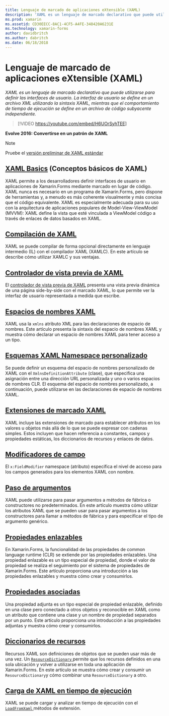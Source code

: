 ```yaml
---
title: Lenguaje de marcado de aplicaciones eXtensible (XAML)
description: 'XAML es un lenguaje de marcado declarativo que puede utilizarse para definir las interfaces de usuario. La interfaz de usuario se define en un archivo XML utilizando la sintaxis XAML, mientras que el comportamiento de tiempo de ejecución se define en un archivo de código subyacente independiente.'
ms.prod: xamarin
ms.assetid: CD30EECC-8AC1-4CF5-A4FE-348420A6231E
ms.technology: xamarin-forms
author: davidbritch
ms.author: dabritch
ms.date: 06/18/2018
---
```


# <a name="extensible-application-markup-language-xaml"></a>Lenguaje de marcado de aplicaciones eXtensible (XAML)

_XAML es un lenguaje de marcado declarativo que puede utilizarse para definir las interfaces de usuario. La interfaz de usuario se define en un archivo XML utilizando la sintaxis XAML, mientras que el comportamiento de tiempo de ejecución se define en un archivo de código subyacente independiente._

> [!VIDEO https://youtube.com/embed/H6UOrSyhTEE]

**Evolve 2016: Convertirse en un patrón de XAML**

> [!NOTE]
> Pruebe el [versión preliminar de XAML estándar](standard/index.md)

<a name="xaml" />

## <a name="xaml-basicsxaml-basicsindexmd"></a>[XAML Basics](xaml-basics/index.md) (Conceptos básicos de XAML)

XAML permite a los desarrolladores definir interfaces de usuario en aplicaciones de Xamarin.Forms mediante marcado en lugar de código. XAML nunca es necesario en un programa de Xamarin.Forms, pero dispone de herramientas y, a menudo es más coherente visualmente y más concisa que el código equivalente. XAML es especialmente adecuada para su uso con la arquitectura de aplicaciones populares de Model-View-ViewModel (MVVM): XAML define la vista que esté vinculada a ViewModel código a través de enlaces de datos basados en XAML.

## <a name="xaml-compilationxamlcmd"></a>[Compilación de XAML](xamlc.md)

XAML se puede compilar de forma opcional directamente en lenguaje intermedio (IL) con el compilador XAML (XAMLC). En este artículo se describe cómo utilizar XAMLC y sus ventajas.

## <a name="xaml-previewerxaml-previewermd"></a>[Controlador de vista previa de XAML](xaml-previewer.md)

El [controlador de vista previa de XAML](~/xamarin-forms/xaml/xaml-previewer.md) presenta una vista previa dinámica de una página side-by-side con el marcado XAML, lo que permite ver la interfaz de usuario representada a medida que escribe.

## <a name="xaml-namespacesnamespacesmd"></a>[Espacios de nombres XAML](namespaces.md)

XAML usa la `xmlns` atributo XML para las declaraciones de espacio de nombres. Este artículo presenta la sintaxis del espacio de nombres XAML y muestra cómo declarar un espacio de nombres XAML para tener acceso a un tipo.

## <a name="xaml-custom-namespace-schemascustom-namespace-schemasmd"></a>[Esquemas XAML Namespace personalizado](custom-namespace-schemas.md)

Se puede definir un esquema del espacio de nombres personalizado de XAML con el `XmlnsDefinitionAttribute` (clase), que especifica una asignación entre una dirección URL personalizada y uno o varios espacios de nombres CLR. El esquema del espacio de nombres personalizado, a continuación, puede utilizarse en las declaraciones de espacio de nombres XAML.

## <a name="xaml-markup-extensionsmarkup-extensionsindexmd"></a>[Extensiones de marcado XAML](markup-extensions/index.md)

XAML incluye las extensiones de marcado para establecer atributos en los valores u objetos más allá de lo que se puede expresar con cadenas simples. Estos incluyen que hacen referencia a constantes, campos y propiedades estáticas, los diccionarios de recursos y enlaces de datos.

## <a name="field-modifiersfield-modifiersmd"></a>[Modificadores de campo](field-modifiers.md)

El `x:FieldModifier` namespace (atributo) especifica el nivel de acceso para los campos generados para los elementos XAML con nombre.

## <a name="passing-argumentspassing-argumentsmd"></a>[Paso de argumentos](passing-arguments.md)

XAML puede utilizarse para pasar argumentos a métodos de fábrica o constructores no predeterminados. En este artículo muestra cómo utilizar los atributos XAML que se pueden usar para pasar argumentos a los constructores para llamar a métodos de fábrica y para especificar el tipo de argumento genérico.

## <a name="bindable-propertiesbindable-propertiesmd"></a>[Propiedades enlazables](bindable-properties.md)

En Xamarin.Forms, la funcionalidad de las propiedades de common language runtime (CLR) se extiende por las propiedades enlazables. Una propiedad enlazable es un tipo especial de propiedad, donde el valor de propiedad se realiza el seguimiento por el sistema de propiedades de Xamarin.Forms. Este artículo proporciona una introducción a las propiedades enlazables y muestra cómo crear y consumirlos.

## <a name="attached-propertiesattached-propertiesmd"></a>[Propiedades asociadas](attached-properties.md)

Una propiedad adjunta es un tipo especial de propiedad enlazable, definido en una clase pero conectado a otros objetos y reconocible en XAML como un atributo que contiene una clase y un nombre de propiedad separados por un punto. Este artículo proporciona una introducción a las propiedades adjuntas y muestra cómo crear y consumirlos.

## <a name="resource-dictionariesresource-dictionariesmd"></a>[Diccionarios de recursos](resource-dictionaries.md)

Recursos XAML son definiciones de objetos que se pueden usar más de una vez. Un [ `ResourceDictionary` ](xref:Xamarin.Forms.ResourceDictionary) permite que los recursos definidos en una sola ubicación y volver a utilizarse en toda una aplicación de Xamarin.Forms. En este artículo se muestra cómo crear y consumir un `ResourceDictionary`y cómo combinar una `ResourceDictionary` a otro.

## <a name="loading-xaml-at-runtimeruntime-loadmd"></a>[Carga de XAML en tiempo de ejecución](runtime-load.md)

XAML se puede cargar y analizar en tiempo de ejecución con el [ `LoadFromXaml` ](xref:Xamarin.Forms.Xaml.Extensions.LoadFromXaml*) métodos de extensión.

